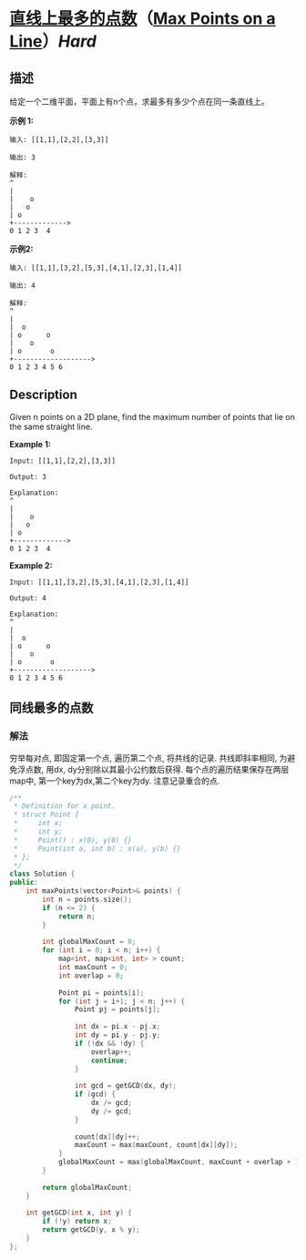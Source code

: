 # [直线上最多的点数](https://leetcode-cn.com/problems/max-points-on-a-line)（[Max Points on a Line](https://leetcode.com/problems/max-points-on-a-line)）*Hard*
## 描述
给定一个二维平面，平面上有n个点，求最多有多少个点在同一条直线上。

**示例 1:**
```
输入: [[1,1],[2,2],[3,3]]

输出: 3

解释:
^
|
|    o
|   o
| o 
+------------->
0 1 2 3  4
```


**示例2:**
```
输入: [[1,1],[3,2],[5,3],[4,1],[2,3],[1,4]]

输出: 4

解释:
^
|
|  o
| o      o
|    o
| o       o
+------------------->
0 1 2 3 4 5 6
```

## Description
Given n points on a 2D plane, find the maximum number of points that lie on the same straight line.

**Example 1:**
```
Input: [[1,1],[2,2],[3,3]]

Output: 3

Explanation:
^
|
|    o
|   o
| o 
+------------->
0 1 2 3  4
```


**Example 2:**
```
Input: [[1,1],[3,2],[5,3],[4,1],[2,3],[1,4]]

Output: 4

Explanation:
^
|
|  o
| o      o
|    o
| o       o
+------------------->
0 1 2 3 4 5 6
```


## 同线最多的点数
### 解法
穷举每对点, 即固定第一个点, 遍历第二个点, 将共线的记录. 共线即斜率相同, 为避免浮点数, 用dx, dy分别除以其最小公约数后获得.
每个点的遍历结果保存在两层map中, 第一个key为dx,第二个key为dy. 注意记录重合的点.
```c++
/**
 * Definition for a point.
 * struct Point {
 *     int x;
 *     int y;
 *     Point() : x(0), y(0) {}
 *     Point(int a, int b) : x(a), y(b) {}
 * };
 */
class Solution {
public:
    int maxPoints(vector<Point>& points) {
        int n = points.size();
        if (n <= 2) {
            return n; 
        }
        
        int globalMaxCount = 0;
        for (int i = 0; i < n; i++) {
            map<int, map<int, int> > count;
            int maxCount = 0;
            int overlap = 0;
            
            Point pi = points[i];
            for (int j = i+1; j < n; j++) {
                Point pj = points[j];
                
                int dx = pi.x - pj.x;
                int dy = pi.y - pj.y;
                if (!dx && !dy) {
                    overlap++;
                    continue;
                }
                
                int gcd = getGCD(dx, dy);
                if (gcd) {
                    dx /= gcd;
                    dy /= gcd;
                }
                
                count[dx][dy]++;
                maxCount = max(maxCount, count[dx][dy]);
            }
            globalMaxCount = max(globalMaxCount, maxCount + overlap + 1);
        }
        
        return globalMaxCount;
    }
    
    int getGCD(int x, int y) {
        if (!y) return x;
        return getGCD(y, x % y);        
    }
};
```